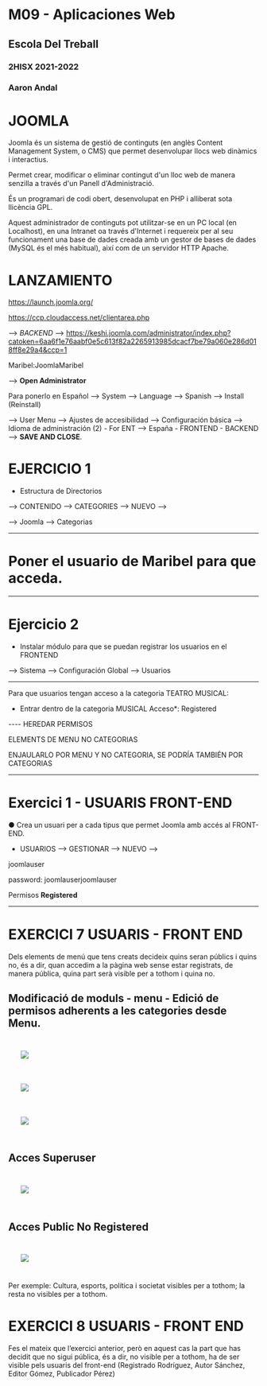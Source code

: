 # M09 - Aplicaciones Web
## Escola Del Treball
### 2HISX 2021-2022
### Aaron Andal

# JOOMLA

Joomla és un sistema de gestió de continguts (en anglès Content Management System, o CMS) que permet desenvolupar llocs web dinàmics i interactius. 

Permet crear, modificar o eliminar contingut d'un lloc web de manera senzilla a través d'un Panell d'Administració. 

És un programari de codi obert, desenvolupat en PHP i alliberat sota llicència GPL. 

Aquest administrador de continguts pot utilitzar-se en un PC local (en Localhost), en una Intranet oa través d'Internet i requereix per al seu funcionament una base de dades creada amb un gestor de bases de dades (MySQL és el més habitual), així com de un servidor HTTP Apache.

# LANZAMIENTO

https://launch.joomla.org/ 

https://ccp.cloudaccess.net/clientarea.php 

--> *BACKEND* --> https://keshi.joomla.com/administrator/index.php?catoken=6aa6f1e76aabf0e5c613f82a2265913985dcacf7be79a060e286d018ff8e29a4&ccp=1

Maribel:JoomlaMaribel

--> **Open Administrator**

Para ponerlo en Español --> System --> Language --> Spanish --> Install (Reinstall)

--> User Menu --> Ajustes de accesibilidad --> Configuración básica --> Idioma de administración (2) - For ENT --> España - FRONTEND - BACKEND --> **SAVE AND CLOSE**.

# EJERCICIO 1

* Estructura de Directorios

--> CONTENIDO --> CATEGORIES --> NUEVO --> 

--> Joomla --> Categorias

--------------------------------------

# Poner el usuario de Maribel para que acceda.

--------------------------------------

# Ejercicio 2

* Instalar módulo para que se puedan registrar los usuarios en el FRONTEND

--> Sistema --> Configuración Global --> Usuarios

---------------------------------------

Para que usuarios tengan acceso a la categoria TEATRO MUSICAL:
- Entrar dentro de la categoria MUSICAL
    Acceso*: Registered


---- HEREDAR PERMISOS

ELEMENTS DE MENU NO CATEGORIAS

ENJAULARLO POR MENU Y NO CATEGORIA, SE PODRÍA TAMBIÉN POR CATEGORIAS


----------------------------------------------

# Exercici 1 - USUARIS FRONT-END

● Crea un usuari per a cada tipus que permet Joomla amb accés al FRONT-END.

* USUARIOS --> GESTIONAR --> NUEVO --> 

joomlauser

password: joomlauserjoomlauser

Permisos **Registered**

----------------------

# EXERCICI 7 USUARIS - FRONT END

Dels elements de menú que tens creats decideix quins seran públics i quins no, és a dir, quan accedim a la pàgina web sense estar registrats, de manera pública, quina part serà visible per a tothom i quina no. 

## Modificació de moduls - menu - Edició de permisos adherents a les categories desde Menu. 

<div style="padding: 5%">
    <img src="./Photos/Exercici7-AccesoRegistered.png" />
</div>

<div style="padding: 5%">
    <img src="./Photos/Exercici7-MenuEsquerra.png" />
</div>

<div style="padding: 5%">
    <img src="./Photos/Exercici7-MenuSuperiorPublic.png" />
</div>

## Acces Superuser

<div style="padding: 5%">
    <img src="./Photos/Exercici7-AccessSuperUser.png" />
</div>

## Acces Public No Registered

<div style="padding: 5%">
    <img src="./Photos/Exercici7-Public.png" />
</div>


Per exemple: Cultura, esports, política i societat visibles per a tothom; la resta
no visibles per a tothom.

# EXERCICI 8 USUARIS - FRONT END

Fes el mateix que l’exercici anterior, però en aquest cas la part que has decidit que no sigui pública, és a dir, no visible per a tothom, ha de ser visible pels usuaris del front-end (Registrado Rodríguez, Autor Sánchez, Editor Gómez, Publicador Pérez)

<div>
    <img src="" />
</div>

<div>
    <img src="" />
</div>

<div>
    <img src="" />
</div>